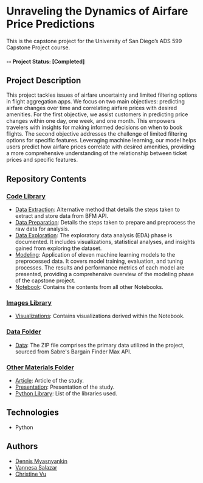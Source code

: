 # Unraveling the Dynamics of Airfare Price Predictions
This is the capstone project for the University of San Diego’s ADS 599 Capstone Project course.
#### -- Project Status: [Completed]

## Project Description
This project tackles issues of airfare uncertainty and limited filtering options in flight aggregation apps. We focus on two main objectives: predicting airfare changes over time and correlating airfare prices with desired amenities. For the first objective, we assist customers in predicting price changes within one day, one week, and one month. This empowers travelers with insights for making informed decisions on when to book flights. The second objective addresses the challenge of limited filtering options for specific features. Leveraging machine learning, our model helps users predict how airfare prices correlate with desired amenities, providing a more comprehensive understanding of the relationship between ticket prices and specific features.

## Repository Contents
### [Code Library](https://github.com/VSbr22/Capstone/tree/main/code)
* [Data Extraction](https://github.com/VSbr22/Capstone/blob/main/code/Data_Extraction.ipynb): Alternative method that details the steps taken to extract and store data from BFM API.
* [Data Preparation](https://github.com/VSbr22/Capstone/blob/main/code/Data%20Preparation.ipynb): Details the steps taken to prepare and preprocess the raw data for analysis.
* [Data Exploration](https://github.com/VSbr22/Capstone/blob/main/code/Data%20Exploration.ipynb): The exploratory data analysis (EDA) phase is documented. It includes visualizations, statistical analyses, and insights gained from exploring the dataset.
* [Modeling](https://github.com/VSbr22/Capstone/blob/main/code/Modeling.ipynb): Application of eleven machine learning models to the preprocessed data. It covers model training, evaluation, and tuning processes. The results and performance metrics of each model are presented, providing a comprehensive overview of the modeling phase of the capstone project.
* [Notebook](https://github.com/VSbr22/Capstone/blob/main/code/Notebook.ipynb): Contains the contents from all other Notebooks.
  
### [Images Library](https://github.com/VSbr22/Capstone/tree/main/images)
* [Visualizations](https://github.com/VSbr22/Capstone/tree/main/images): Contains visualizations derived within the Notebook.

### [Data Folder](https://github.com/VSbr22/Capstone/tree/main/data)
* [Data](https://github.com/VSbr22/Capstone/blob/main/data/jsons.zip): The ZIP file comprises the primary data utilized in the project, sourced from Sabre's Bargain Finder Max API.

### [Other Materials Folder](https://github.com/VSbr22/Capstone/tree/main/other)
* [Article](https://github.com/VSbr22/Capstone/blob/main/other/Unraveling%20the%20Dynamics%20of%20Airfare%20Price%20Predictions.pdf): Article of the study.
* [Presentation](): Presentation of the study.
* [Python Library](https://github.com/VSbr22/Capstone/blob/main/other/Python%20Library.ipynb): List of the libraries used.

## Technologies
* Python

## Authors
* [Dennis Myasnyankin](https://github.com/demyasa)
* [Vannesa Salazar](https://github.com/VSbr22)
* [Christine Vu](https://github.com/christinevu510)
